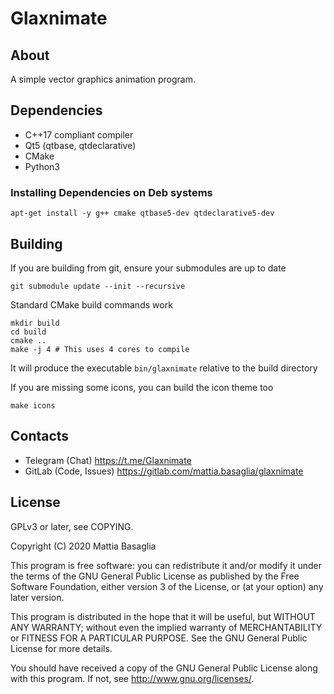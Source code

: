 Glaxnimate
=======================================

About
---------------------------------------

A simple vector graphics animation program.


Dependencies
---------------------------------------

* C++17 compliant compiler
* Qt5 (qtbase, qtdeclarative)
* CMake
* Python3


### Installing Dependencies on Deb systems

    apt-get install -y g++ cmake qtbase5-dev qtdeclarative5-dev


Building
---------------------------------------

If you are building from git, ensure your submodules are up to date

    git submodule update --init --recursive

Standard CMake build commands work

    mkdir build
    cd build
    cmake ..
    make -j 4 # This uses 4 cores to compile

It will produce the executable `bin/glaxnimate` relative to the build directory

If you are missing some icons, you can build the icon theme too

    make icons


Contacts
---------------------------------------

* Telegram (Chat) https://t.me/Glaxnimate
* GitLab (Code, Issues) https://gitlab.com/mattia.basaglia/glaxnimate


License
---------------------------------------

GPLv3 or later, see COPYING.

Copyright (C) 2020 Mattia Basaglia

This program is free software: you can redistribute it and/or modify
it under the terms of the GNU General Public License as published by
the Free Software Foundation, either version 3 of the License, or
(at your option) any later version.

This program is distributed in the hope that it will be useful,
but WITHOUT ANY WARRANTY; without even the implied warranty of
MERCHANTABILITY or FITNESS FOR A PARTICULAR PURPOSE.  See the
GNU General Public License for more details.

You should have received a copy of the GNU General Public License
along with this program.  If not, see <http://www.gnu.org/licenses/>.
